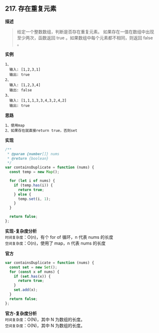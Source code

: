 ## 217. 存在重复元素

**描述**

> 给定一个整数数组，判断是否存在重复元素。
> 如果存在一值在数组中出现至少两次，函数返回 true 。如果数组中每个元素都不相同，则返回 false 。

**实例**

```
1、
  输入: [1,2,3,1]
  输出: true
2、
  输入: [1,2,3,4]
  输出: false
3、
  输入: [1,1,1,3,3,4,3,2,4,2]
  输出: true
```

**思路**

```
1、使用map
2、如果存在就直接return true，否则set
```

**实现**

```js
/**
 * @param {number[]} nums
 * @return {boolean}
 */
var containsDuplicate = function (nums) {
  const temp = new Map();

  for (let i of nums) {
    if (temp.has(i)) {
      return true;
    } else {
      temp.set(i, 1);
    }
  }

  return false;
};
```

**实现-复杂度分析**  
`时间复杂度`：O(n)，有个 for of 循环，n 代表 nums 的长度  
`空间复杂度`：O(n)，使用了 map，n 代表 nums 的长度

**官方**

```js
var containsDuplicate = function (nums) {
  const set = new Set();
  for (const x of nums) {
    if (set.has(x)) {
      return true;
    }
    set.add(x);
  }
  return false;
};
```

**官方-复杂度分析**  
`时间复杂度`：O(N)，其中 N 为数组的长度。  
`空间复杂度`：O(N)，其中 N 为数组的长度。
